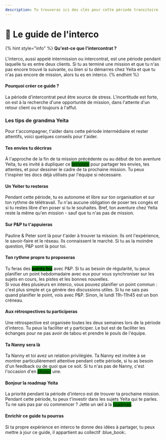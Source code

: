 ```yaml
---
description: Tu trouveras ici des clés pour cette période transitoire !
---
```


# 🔎 Le guide de l'interco

{% hint style="info" %}
**Qu'est-ce que l'intercontrat ?**\
\
L'interco, aussi appelé intermission ou intercontrat, est une période pendant laquelle tu es entre deux clients. Si tu as terminé une mission et que tu n'as pas encore trouvé la suivante, ou bien si tu démarres chez Yeita et que tu n'as pas encore de mission, alors tu es en interco.&#x20;
{% endhint %}

#### Pourquoi créer ce guide ?&#x20;

La période d'intercontrat peut être source de stress. L'incertitude est forte, on est à la recherche d'une opportunité de mission, dans l'attente d'un retour client ou et toujours à l'affut.&#x20;

### Les tips de grandma Yeita&#x20;

Pour t'accompagner, t'aider dans cette période intermédiaire et rester attentifs, voici quelques conseils pour t'aider.&#x20;

#### Tes envies tu décriras

À l'approche de la fin de ta mission précédente ou au début de ton aventure Yeita, tu es invité à dupliquer ce [<mark style="background-color:green;">template</mark>](https://docs.google.com/document/d/1rrPGrRID9EDbtuQnLg-PaSwCI0ihNWdpHLhRPfHIXAw/edit?usp=sharing)  pour partager tes envies, tes attentes, et pour dessiner le cadre de ta prochaine mission. Tu peux t'inspirer tes docs déjà utilisés par l'équipe si nécessaire.&#x20;

#### Un Yeiter tu resteras

Pendant cette période, tu es autonome et libre sur ton organisation et sur ton rythme de télétravail. Tu n'as aucune obligation de poser tes congés et si tu restes libre d'en poser si tu le souhaites. Bref, ton aventure chez Yeita reste la même qu'en mission - sauf que tu n'as pas de mission.&#x20;

#### Sur P\&P tu t'appuieras&#x20;

Pauline & Peter sont là pour t'aider à trouver ta mission. Ils ont l'expérience, le savoir-faire et le réseau. Ils connaissent le marché. Si tu as la moindre question, P\&P sont là pour toi.&#x20;

#### Ton rythme propre tu proposeras

Tu feras des <mark style="background-color:green;">**points biz**</mark> avec P\&P. Si tu as besoin de régularité, tu peux planifier un point hebdomadaire avec eux pour vous synchroniser sur les sujets en cours, les pistes et les bonnes nouvelles. \
Si vous êtes plusieurs en interco, vous pouvez planifier un point commun : c'est plus simple et ça génère des discussions utiles. Si tu ne sais pas quand planifier le point, vois avec P\&P. Sinon, le lundi 11h-11h45 est un bon créneau.&#x20;

#### Aux rétrospectives tu participeras&#x20;

Une rétrospective est organisée toutes les deux semaines lors de la période d'interco. Tu peux la faciliter et y participer. Le but est de faciliter les échanges pour ne pas avoir de tabou et prendre le pouls de l'équipe.&#x20;

#### Ta Nanny sera là&#x20;

Ta Nanny et toi avez un relation privilégiée. Ta Nanny est invitée à se montrer particulièrement attentive pendant cette période, si tu as besoin d'un feedback ou de quoi que ce soit. Si tu n'as pas de Nanny, c'est l'occasion d'en [<mark style="background-color:green;">choisir</mark>](decouvrir-yeita/rituels-and-suivi-mamie.md) une.&#x20;

#### Bonjour la roadmap Yeita

La priorité pendant ta période d'interco est de trouver ta prochaine mission. Pendant cette période, tu peux t'investir dans les sujets Yeita qui te parles. Tu ne sais pas par où commencer ? Jette un œil à la [<mark style="background-color:green;">roadmap</mark>](https://www.figma.com/file/PKlEKa3dNhFR9WRugNqsEV/Yeita-Roadmap?type=whiteboard\&node-id=0-1\&t=d7dtWCTRXUtjh72L-0).&#x20;

#### Enrichir ce guide tu pourras&#x20;

Si ta propre expérience en interco te donne des idées à partager, tu peux mettre à jour ce guide, il appartient au collectif :blue\_book:.&#x20;
